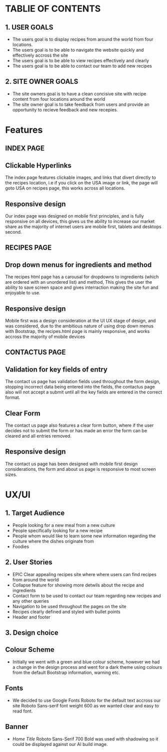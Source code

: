 # TABLIE OF CONTENTS

## 1. USER GOALS

- The users goal is to display recipes from around the world from four locations.
- The users goal is to be able to navigate the website quickly and effectively accross the site
- The users goal is to be able to view recipes effectively and clearly 
- The users goal is to be able to contact our team to add new recipes

## 2. SITE OWNER GOALS

- The site owners goal is to have a clean concisive site with recipe content from four locations around the world
- The site owner goal is to take feedback from users and provide an opportunity to recieve feedback and new recepies.

# Features

## INDEX PAGE
## Clickable Hyperlinks 
The index page features clickable images, and links that divert directly to the recipes location, i.e if you click on 
the USA image or link, the page will goto USA on recipes page, this works across all locations. 

## Responsive design
Our index page was designed on mobile first principles, and is fully responsive on all devices,  this gives us the 
ability to increase our market share as the majority of internet users are mobile first, tablets and desktops second. 

## RECIPES PAGE
## Drop down menus for ingredients and method
The recipes html page has a carousal for dropdowns to ingredients (which are ordered with an unordered list) and method,
This gives the user the ability to save screen space and gives interraction making the site fun and enjoyable to use.

## Responsive design 
Mobile first was a design consideration at the UI UX stage of design, and was considered, due to the ambitious nature of
using drop down menus with Bootstrap, the recipes.html page is mainly responsive, and works accross the majority of mobile
devices

## CONTACTUS PAGE
## Validation for key fields of entry
The contact us page has validation fields used throughout the form design, stopping incorrect data being entered into the 
fields,  the contactus page also will not accept a submit until all the key fields are entered in the correct format.

## Clear Form 
The contact us page also features a clear form button, where if the user decides not to submit the form or has made an 
error the form can be cleared and all entries removed.

## Responsive design

The contact us page has been designed with mobile first design considerations, the form and about us page is responsive to
most screen sizes.

# UX/UI

## 1. Target Audience
- People looking for a new meal from a new culture
- People specifically looking for a new recipe
- People whom would like to learn some new information regarding the culture where the dishes originate from
- Foodies 

## 2. User Stories
- EPIC Clear appealing recipes site where where users can find recipes from around the world
- Collapse feature for showing more detwils about the recipe and ingredients
- Contact form to be used to contact our team regarding new recipes and any other queries
- Navigation to be used throughout the pages on the site
- Recipes clearly defined and styled with bullet points
- Header and footer

## 3. Design choice

## Colour Scheme
- Initially we went with a green and blue colour scheme, however we had a change in the design process and went for a dark
theme using colours from the default Bootstrap information, warning etc.

## Fonts
- We decided to use Google Fonts Roboto for the default text accross our site Roboto Sans-serif font weight 600 as we wanted clear 
and easy to read font.
## Banner
- *Home Title* Roboto Sans-Serif 700 Bold was used with shadowing so it could be displayed against our AI build image.  



